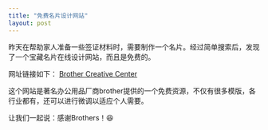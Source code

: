 ```yaml
---
title: "免费名片设计网站"
layout: post
---
```


昨天在帮助家人准备一些签证材料时，需要制作一个名片。经过简单搜索后，发现了一个宝藏名片在线设计网站，而且是免费的。  

网址链接如下：
[Brother Creative Center](https://www.creativecenter.brother/en-us/business/business-category/business-cards)  

<!--more-->

这个网站是著名办公用品厂商brother提供的一个免费资源，不仅有很多模版，各行业都有，还可以进行微调以适应个人需要。  

让我们一起说：感谢Brothers！😆
